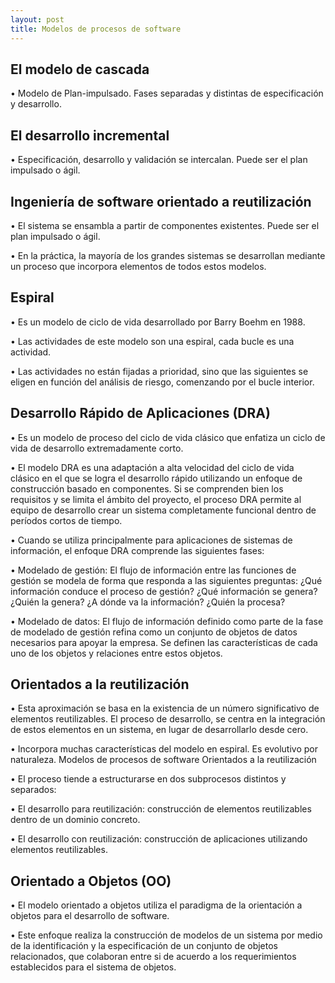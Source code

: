 ```yaml
---
layout: post
title: Modelos de procesos de software
---
```


El modelo de cascada
--

• Modelo de Plan-impulsado. Fases separadas y distintas de
especificación y desarrollo.


El desarrollo incremental
--
• Especificación, desarrollo y validación se intercalan. Puede
ser el plan impulsado o ágil.



Ingeniería de software orientado a reutilización
--

• El sistema se ensambla a partir de componentes existentes.
Puede ser el plan impulsado o ágil.

• En la práctica, la mayoría de los grandes sistemas se desarrollan
mediante un proceso que incorpora elementos de todos estos
modelos.


Espiral
--


• Es un modelo de ciclo de vida desarrollado por Barry Boehm
en 1988.

• Las actividades de este modelo son una espiral, cada bucle
es una actividad.

• Las actividades no están fijadas a prioridad, sino que las
siguientes se eligen en función del análisis de riesgo,
comenzando por el bucle interior.



Desarrollo Rápido de Aplicaciones (DRA)
--


• Es un modelo de proceso del ciclo de vida clásico que
enfatiza un ciclo de vida de desarrollo extremadamente
corto.

• El modelo DRA es una adaptación a alta velocidad del ciclo de
vida clásico en el que se logra el desarrollo rápido utilizando un
enfoque de construcción basado en componentes. Si se
comprenden bien los requisitos y se limita el ámbito del
proyecto, el proceso DRA permite al equipo de desarrollo crear
un sistema completamente funcional dentro de períodos cortos
de tiempo.

• Cuando se utiliza principalmente para aplicaciones de
sistemas de información, el enfoque DRA comprende las
siguientes fases:

• Modelado de gestión: El flujo de información entre las
funciones de gestión se modela de forma que responda a las
siguientes preguntas: ¿Qué información conduce el proceso
de gestión? ¿Qué información se genera? ¿Quién la genera?
¿A dónde va la información? ¿Quién la procesa?

• Modelado de datos: El flujo de información definido como
parte de la fase de modelado de gestión refina como un
conjunto de objetos de datos necesarios para apoyar la
empresa. Se definen las características de cada uno de los
objetos y relaciones entre estos objetos.



Orientados a la reutilización
--

• Esta aproximación se basa en la existencia de un número
significativo de elementos reutilizables. El proceso de
desarrollo, se centra en la integración de estos elementos
en un sistema, en lugar de desarrollarlo desde cero.

• Incorpora muchas características del modelo en espiral. Es
evolutivo por naturaleza.
Modelos de procesos de software
Orientados a la reutilización

• El proceso tiende a estructurarse en dos subprocesos
distintos y separados:

• El desarrollo para reutilización: construcción de elementos
reutilizables dentro de un dominio concreto.

• El desarrollo con reutilización: construcción de aplicaciones
utilizando elementos reutilizables.



Orientado a Objetos (OO)
--


• El modelo orientado a objetos utiliza el paradigma de la
orientación a objetos para el desarrollo de software.

• Este enfoque realiza la construcción de modelos de un
sistema por medio de la identificación y la especificación de
un conjunto de objetos relacionados, que colaboran entre si
de acuerdo a los requerimientos establecidos para el
sistema de objetos.

